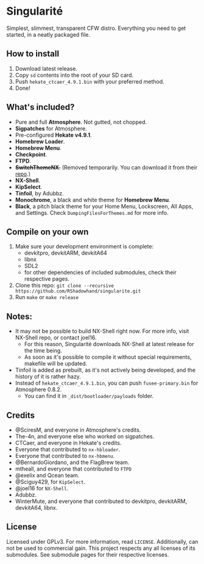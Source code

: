 # Singularité
Simplest, slimmest, transparent CFW distro.
Everything you need to get started, in a neatly packaged file.

## How to install
1) Download latest release.
2) Copy `sd` contents into the root of your SD card.
3) Push `hekate_ctcaer_4.9.1.bin` with your preferred method.
4) Done!

## What's included?
- Pure and full **Atmosphere**. Not gutted, not chopped.
- **Sigpatches** for Atmosphere.
- Pre-configured **Hekate v4.9.1**.
- **Homebrew Loader**.
- **Homebrew Menu**.
- **Checkpoint**.
- **FTPD**.
- ~~**SwitchThemeNX**.~~ (Removed temporarily. You can download it from their [repo](https://github.com/exelix11/SwitchThemeInjector).)
- **NX-Shell**.
- **KipSelect**.
- **Tinfoil**, by Adubbz.
- **Monochrome**, a black and white theme for **Homebrew Menu**.
- **Black**, a pitch black theme for your Home Menu, Lockscreen, All Apps, and Settings. Check `DumpingFilesForThemes.md` for more info.

## Compile on your own
1) Make sure your development environment is complete:
   - devkitpro, devkitARM, devkitA64
   - libnx
   - SDL2
   - for other dependencies of included submodules, check their respective pages.
2) Clone this repo: `git clone --recursive https://github.com/RShadowhand/singularite.git`
3) Run `make` or `make release`

## Notes:
- It may not be possible to build NX-Shell right now. For more info, visit NX-Shell repo, or contact joel16.
  - For this reason, Singularité downloads NX-Shell at latest release for the time being.
  - As soon as it's possible to compile it without special requirements, makefile will be updated.
- Tinfoil is added as prebuilt, as it's not actively being developed, and the history of it is rather hazy.
- Instead of `hekate_ctcaer_4.9.1.bin`, you can push `fusee-primary.bin` for Atmosphere 0.8.2.
  - You can find it in `_dist/bootloader/payloads` folder.

## Credits
- @SciresM, and everyone in Atmosphere's credits.
- The-4n, and everyone else who worked on sigpatches.
- CTCaer, and everyone in Hekate's credits.
- Everyone that contributed to `nx-hbloader`.
- Everyone that contributed to `nx-hbmenu`.
- @BernardoGiordano, and the FlagBrew team.
- mtheall, and everyone that contributed to `FTPD`
- @exelix and Qcean team.
- @Sciguy429, for `KipSelect`.
- @joel16 for `NX-Shell`.
- Adubbz.
- WinterMute, and everyone that contributed to devkitpro, devkitARM, devkitA64, libnx.

## License
Licensed under GPLv3. For more information, read `LICENSE`.
Additionally, can not be used to commercial gain.
This project respects any all licenses of its submodules. See submodule pages for their respective licenses.

